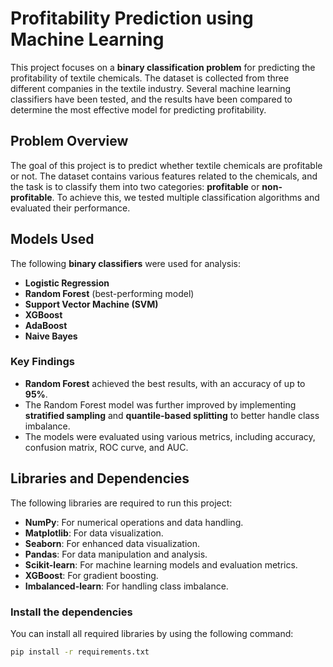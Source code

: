 # Profitability Prediction using Machine Learning

This project focuses on a **binary classification problem** for predicting the profitability of textile chemicals. The dataset is collected from three different companies in the textile industry. Several machine learning classifiers have been tested, and the results have been compared to determine the most effective model for predicting profitability.

## Problem Overview

The goal of this project is to predict whether textile chemicals are profitable or not. The dataset contains various features related to the chemicals, and the task is to classify them into two categories: **profitable** or **non-profitable**. To achieve this, we tested multiple classification algorithms and evaluated their performance.

## Models Used

The following **binary classifiers** were used for analysis:

- **Logistic Regression**
- **Random Forest** (best-performing model)
- **Support Vector Machine (SVM)**
- **XGBoost**
- **AdaBoost**
- **Naive Bayes**

### Key Findings

- **Random Forest** achieved the best results, with an accuracy of up to **95%**.
- The Random Forest model was further improved by implementing **stratified sampling** and **quantile-based splitting** to better handle class imbalance.
- The models were evaluated using various metrics, including accuracy, confusion matrix, ROC curve, and AUC.

## Libraries and Dependencies

The following libraries are required to run this project:

- **NumPy**: For numerical operations and data handling.
- **Matplotlib**: For data visualization.
- **Seaborn**: For enhanced data visualization.
- **Pandas**: For data manipulation and analysis.
- **Scikit-learn**: For machine learning models and evaluation metrics.
- **XGBoost**: For gradient boosting.
- **Imbalanced-learn**: For handling class imbalance.

### Install the dependencies

You can install all required libraries by using the following command:

```bash
pip install -r requirements.txt

